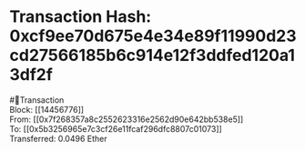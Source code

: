 
Transaction Hash: 0xcf9ee70d675e4e34e89f11990d23cd27566185b6c914e12f3ddfed120a13df2f
====================================================================================
  
#💸Transaction  
Block: [[14456776]]  
From: [[0x7f268357a8c2552623316e2562d90e642bb538e5]]  
To: [[0x5b3256965e7c3cf26e11fcaf296dfc8807c01073]]  
Transferred: 0.0496 Ether